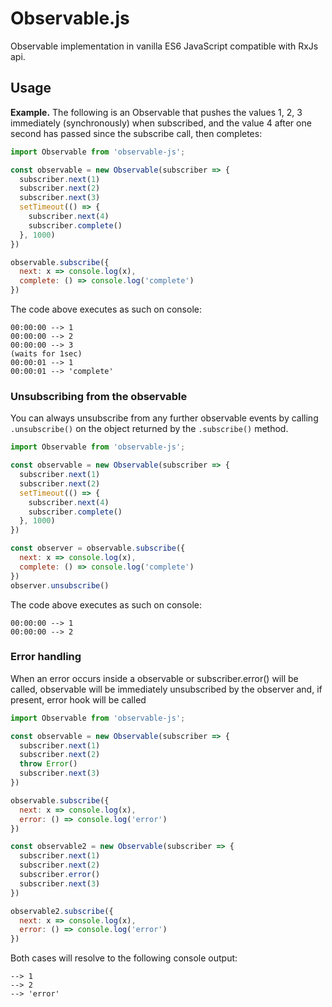 # Observable.js
Observable implementation in vanilla ES6 JavaScript compatible with RxJs api.

## Usage

**Example.** The following is an Observable that pushes the values 1, 2, 3 immediately (synchronously) when subscribed, and the value 
4 after one second has passed since the subscribe call, then completes:
```js
import Observable from 'observable-js';

const observable = new Observable(subscriber => {
  subscriber.next(1)
  subscriber.next(2)
  subscriber.next(3)
  setTimeout(() => {
    subscriber.next(4)
    subscriber.complete()
  }, 1000)
})

observable.subscribe({
  next: x => console.log(x),
  complete: () => console.log('complete')
})
```
The code above executes as such on console:
```
00:00:00 --> 1
00:00:00 --> 2
00:00:00 --> 3
(waits for 1sec)
00:00:01 --> 1
00:00:01 --> 'complete'
```

### Unsubscribing from the observable
You can always unsubscribe from any further observable events by calling ```.unsubscribe()``` on the object returned by the ```.subscribe()``` method.
```js
import Observable from 'observable-js';

const observable = new Observable(subscriber => {
  subscriber.next(1)
  subscriber.next(2)
  setTimeout(() => {
    subscriber.next(4)
    subscriber.complete()
  }, 1000)
})

const observer = observable.subscribe({
  next: x => console.log(x),
  complete: () => console.log('complete')
})
observer.unsubscribe()

```
The code above executes as such on console:
```
00:00:00 --> 1
00:00:00 --> 2
```

### Error handling
When an error occurs inside a observable or subscriber.error() will be called, observable will be immediately unsubscribed by the observer and, 
if present, error hook will be called
```js
import Observable from 'observable-js';

const observable = new Observable(subscriber => {
  subscriber.next(1)
  subscriber.next(2)
  throw Error()
  subscriber.next(3)
})

observable.subscribe({
  next: x => console.log(x),
  error: () => console.log('error')
})

const observable2 = new Observable(subscriber => {
  subscriber.next(1)
  subscriber.next(2)
  subscriber.error()
  subscriber.next(3)
})

observable2.subscribe({
  next: x => console.log(x),
  error: () => console.log('error')
})
```
Both cases will resolve to the following console output:
```
--> 1
--> 2
--> 'error'
```
